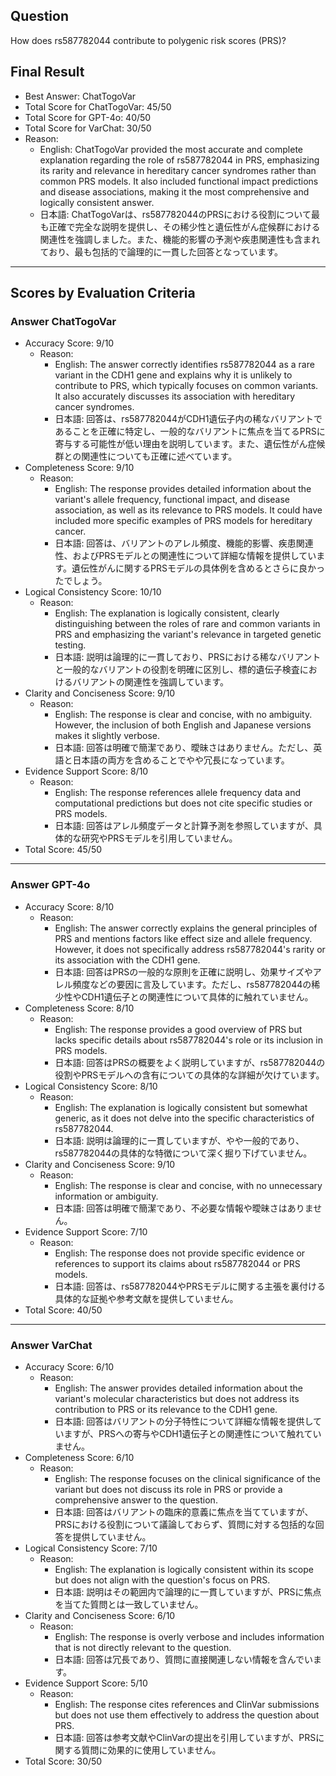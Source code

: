 ## Question

How does rs587782044 contribute to polygenic risk scores (PRS)?

## Final Result

- Best Answer: ChatTogoVar
- Total Score for ChatTogoVar: 45/50
- Total Score for GPT-4o: 40/50
- Total Score for VarChat: 30/50
- Reason:
  - English: ChatTogoVar provided the most accurate and complete explanation regarding the role of rs587782044 in PRS, emphasizing its rarity and relevance in hereditary cancer syndromes rather than common PRS models. It also included functional impact predictions and disease associations, making it the most comprehensive and logically consistent answer.
  - 日本語: ChatTogoVarは、rs587782044のPRSにおける役割について最も正確で完全な説明を提供し、その稀少性と遺伝性がん症候群における関連性を強調しました。また、機能的影響の予測や疾患関連性も含まれており、最も包括的で論理的に一貫した回答となっています。

---

## Scores by Evaluation Criteria

### Answer ChatTogoVar
- Accuracy Score: 9/10
  - Reason: 
    - English: The answer correctly identifies rs587782044 as a rare variant in the CDH1 gene and explains why it is unlikely to contribute to PRS, which typically focuses on common variants. It also accurately discusses its association with hereditary cancer syndromes.
    - 日本語: 回答は、rs587782044がCDH1遺伝子内の稀なバリアントであることを正確に特定し、一般的なバリアントに焦点を当てるPRSに寄与する可能性が低い理由を説明しています。また、遺伝性がん症候群との関連性についても正確に述べています。
- Completeness Score: 9/10
  - Reason: 
    - English: The response provides detailed information about the variant's allele frequency, functional impact, and disease association, as well as its relevance to PRS models. It could have included more specific examples of PRS models for hereditary cancer.
    - 日本語: 回答は、バリアントのアレル頻度、機能的影響、疾患関連性、およびPRSモデルとの関連性について詳細な情報を提供しています。遺伝性がんに関するPRSモデルの具体例を含めるとさらに良かったでしょう。
- Logical Consistency Score: 10/10
  - Reason: 
    - English: The explanation is logically consistent, clearly distinguishing between the roles of rare and common variants in PRS and emphasizing the variant's relevance in targeted genetic testing.
    - 日本語: 説明は論理的に一貫しており、PRSにおける稀なバリアントと一般的なバリアントの役割を明確に区別し、標的遺伝子検査におけるバリアントの関連性を強調しています。
- Clarity and Conciseness Score: 9/10
  - Reason: 
    - English: The response is clear and concise, with no ambiguity. However, the inclusion of both English and Japanese versions makes it slightly verbose.
    - 日本語: 回答は明確で簡潔であり、曖昧さはありません。ただし、英語と日本語の両方を含めることでやや冗長になっています。
- Evidence Support Score: 8/10
  - Reason: 
    - English: The response references allele frequency data and computational predictions but does not cite specific studies or PRS models.
    - 日本語: 回答はアレル頻度データと計算予測を参照していますが、具体的な研究やPRSモデルを引用していません。
- Total Score: 45/50

---

### Answer GPT-4o
- Accuracy Score: 8/10
  - Reason: 
    - English: The answer correctly explains the general principles of PRS and mentions factors like effect size and allele frequency. However, it does not specifically address rs587782044's rarity or its association with the CDH1 gene.
    - 日本語: 回答はPRSの一般的な原則を正確に説明し、効果サイズやアレル頻度などの要因に言及しています。ただし、rs587782044の稀少性やCDH1遺伝子との関連性について具体的に触れていません。
- Completeness Score: 8/10
  - Reason: 
    - English: The response provides a good overview of PRS but lacks specific details about rs587782044's role or its inclusion in PRS models.
    - 日本語: 回答はPRSの概要をよく説明していますが、rs587782044の役割やPRSモデルへの含有についての具体的な詳細が欠けています。
- Logical Consistency Score: 8/10
  - Reason: 
    - English: The explanation is logically consistent but somewhat generic, as it does not delve into the specific characteristics of rs587782044.
    - 日本語: 説明は論理的に一貫していますが、やや一般的であり、rs587782044の具体的な特徴について深く掘り下げていません。
- Clarity and Conciseness Score: 9/10
  - Reason: 
    - English: The response is clear and concise, with no unnecessary information or ambiguity.
    - 日本語: 回答は明確で簡潔であり、不必要な情報や曖昧さはありません。
- Evidence Support Score: 7/10
  - Reason: 
    - English: The response does not provide specific evidence or references to support its claims about rs587782044 or PRS models.
    - 日本語: 回答は、rs587782044やPRSモデルに関する主張を裏付ける具体的な証拠や参考文献を提供していません。
- Total Score: 40/50

---

### Answer VarChat
- Accuracy Score: 6/10
  - Reason: 
    - English: The answer provides detailed information about the variant's molecular characteristics but does not address its contribution to PRS or its relevance to the CDH1 gene.
    - 日本語: 回答はバリアントの分子特性について詳細な情報を提供していますが、PRSへの寄与やCDH1遺伝子との関連性について触れていません。
- Completeness Score: 6/10
  - Reason: 
    - English: The response focuses on the clinical significance of the variant but does not discuss its role in PRS or provide a comprehensive answer to the question.
    - 日本語: 回答はバリアントの臨床的意義に焦点を当てていますが、PRSにおける役割について議論しておらず、質問に対する包括的な回答を提供していません。
- Logical Consistency Score: 7/10
  - Reason: 
    - English: The explanation is logically consistent within its scope but does not align with the question's focus on PRS.
    - 日本語: 説明はその範囲内で論理的に一貫していますが、PRSに焦点を当てた質問とは一致していません。
- Clarity and Conciseness Score: 6/10
  - Reason: 
    - English: The response is overly verbose and includes information that is not directly relevant to the question.
    - 日本語: 回答は冗長であり、質問に直接関連しない情報を含んでいます。
- Evidence Support Score: 5/10
  - Reason: 
    - English: The response cites references and ClinVar submissions but does not use them effectively to address the question about PRS.
    - 日本語: 回答は参考文献やClinVarの提出を引用していますが、PRSに関する質問に効果的に使用していません。
- Total Score: 30/50